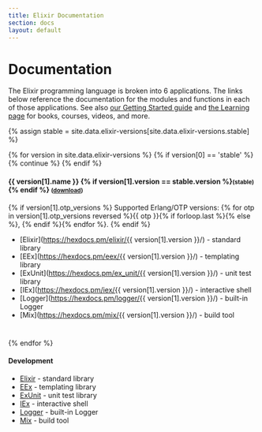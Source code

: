 ```yaml
---
title: Elixir Documentation
section: docs
layout: default
---
```


# Documentation

The Elixir programming language is broken into 6 applications. The links below
reference the documentation for the modules and functions in each of those
applications. See also [our Getting Started guide](https://hexdocs.pm/elixir/introduction.html)
and [the Learning page](/learning.html) for books, courses, videos, and more.

{% assign stable = site.data.elixir-versions[site.data.elixir-versions.stable] %}

{% for version in site.data.elixir-versions %}
  {% if version[0] == 'stable' %}
    {% continue %}
  {% endif %}

<h4 id="{{ version[1].name }}">
  {{ version[1].name }}
  {% if version[1].version == stable.version %}<small>(stable)</small>{% endif %}
  <small>(<a href="https://github.com/elixir-lang/elixir/releases/download/v{{ version[1].version }}/Docs.zip">download</a>)</small>
</h4>

{% if version[1].otp_versions %}
Supported Erlang/OTP versions: {% for otp in version[1].otp_versions reversed %}{{ otp }}{% if forloop.last %}{% else %}, {% endif %}{% endfor %}.
{% endif %}

* [Elixir](https://hexdocs.pm/elixir/{{ version[1].version }}/) - standard library
* [EEx](https://hexdocs.pm/eex/{{ version[1].version }}/) - templating library
* [ExUnit](https://hexdocs.pm/ex_unit/{{ version[1].version }}/) - unit test library
* [IEx](https://hexdocs.pm/iex/{{ version[1].version }}/) - interactive shell
* [Logger](https://hexdocs.pm/logger/{{ version[1].version }}/) - built-in Logger
* [Mix](https://hexdocs.pm/mix/{{ version[1].version }}/) - build tool

<div style="margin-top: 40px"></div>
{% endfor %}

#### Development

* [Elixir](https://hexdocs.pm/elixir/main/) - standard library
* [EEx](https://hexdocs.pm/eex/main/) - templating library
* [ExUnit](https://hexdocs.pm/ex_unit/main/) - unit test library
* [IEx](https://hexdocs.pm/iex/main/) - interactive shell
* [Logger](https://hexdocs.pm/logger/main/) - built-in Logger
* [Mix](https://hexdocs.pm/mix/main/) - build tool
